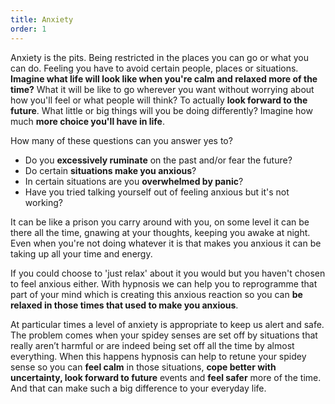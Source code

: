 ```yaml
---
title: Anxiety
order: 1
---
```

Anxiety is the pits. Being restricted in the places you can go or what you can do. Feeling you have to avoid certain people, places or situations. **Imagine what life will look like when you're calm and relaxed more of the time?** What it will be like to go wherever you want without worrying about how you'll feel or what people will think? To actually **look forward to the future**.  What little or big things will you be doing differently? Imagine how much **more choice you'll have in life**.<!--more-->

How many of these questions can you answer yes to?

* Do you **excessively ruminate** on the past and/or fear the future? 
* Do certain **situations make you anxious**?
* In certain situations are you **overwhelmed by panic**? 
* Have you tried talking yourself out of feeling anxious but it's not working?

It can be like a prison you carry around with you, on some level it can be there all the time, gnawing at your thoughts, keeping you awake at night. Even when you're not doing whatever it is that makes you anxious it can be taking up all your time and energy.

If you could choose to 'just relax' about it you would but you haven't chosen to feel anxious either. With hypnosis we can help you to reprogramme that part of your mind which is creating this anxious reaction so you can **be relaxed in those times that used to make you anxious**. 

At particular times a level of anxiety is appropriate to keep us alert and safe. The problem comes when your spidey senses are set off by situations that really aren’t harmful or are indeed being set off all the time by almost everything. When this happens hypnosis can help to retune your spidey sense so you can **feel calm** in those situations, **cope better with uncertainty, look forward to future** events and **feel safer** more of the time. And that can make such a big difference to your everyday life.
